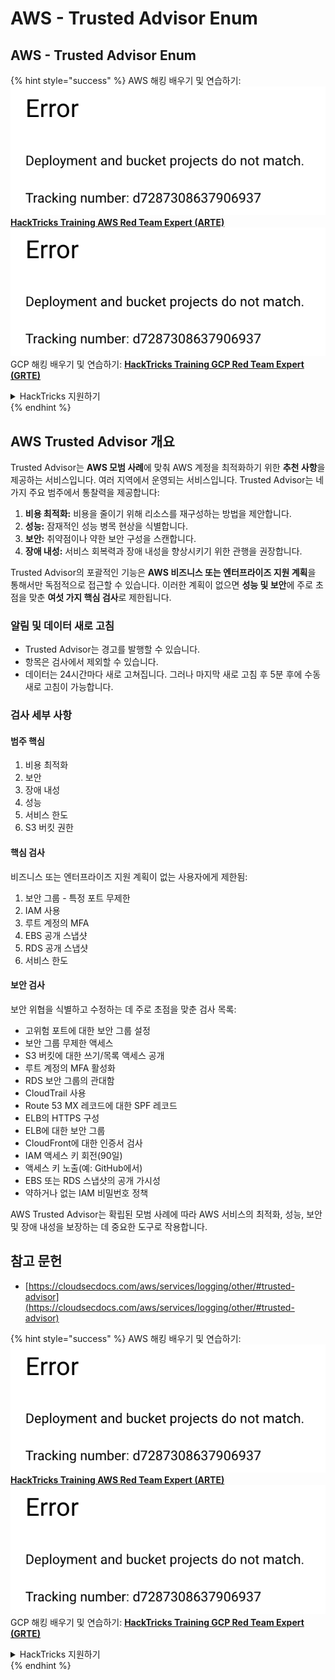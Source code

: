 # AWS - Trusted Advisor Enum

## AWS - Trusted Advisor Enum

{% hint style="success" %}
AWS 해킹 배우기 및 연습하기:<img src="../../../../.gitbook/assets/image (1) (1).png" alt="" data-size="line">[**HackTricks Training AWS Red Team Expert (ARTE)**](https://training.hacktricks.xyz/courses/arte)<img src="../../../../.gitbook/assets/image (1) (1).png" alt="" data-size="line">\
GCP 해킹 배우기 및 연습하기: <img src="../../../../.gitbook/assets/image (2).png" alt="" data-size="line">[**HackTricks Training GCP Red Team Expert (GRTE)**<img src="../../../../.gitbook/assets/image (2).png" alt="" data-size="line">](https://training.hacktricks.xyz/courses/grte)

<details>

<summary>HackTricks 지원하기</summary>

* [**구독 계획**](https://github.com/sponsors/carlospolop) 확인하기!
* **💬 [**Discord 그룹**](https://discord.gg/hRep4RUj7f) 또는 [**텔레그램 그룹**](https://t.me/peass)에 참여하거나 **Twitter** 🐦 [**@hacktricks\_live**](https://twitter.com/hacktricks\_live)**를 팔로우하세요.**
* **[**HackTricks**](https://github.com/carlospolop/hacktricks) 및 [**HackTricks Cloud**](https://github.com/carlospolop/hacktricks-cloud) 깃허브 리포지토리에 PR을 제출하여 해킹 팁을 공유하세요.**

</details>
{% endhint %}

## AWS Trusted Advisor 개요

Trusted Advisor는 **AWS 모범 사례**에 맞춰 AWS 계정을 최적화하기 위한 **추천 사항**을 제공하는 서비스입니다. 여러 지역에서 운영되는 서비스입니다. Trusted Advisor는 네 가지 주요 범주에서 통찰력을 제공합니다:

1. **비용 최적화:** 비용을 줄이기 위해 리소스를 재구성하는 방법을 제안합니다.
2. **성능:** 잠재적인 성능 병목 현상을 식별합니다.
3. **보안:** 취약점이나 약한 보안 구성을 스캔합니다.
4. **장애 내성:** 서비스 회복력과 장애 내성을 향상시키기 위한 관행을 권장합니다.

Trusted Advisor의 포괄적인 기능은 **AWS 비즈니스 또는 엔터프라이즈 지원 계획**을 통해서만 독점적으로 접근할 수 있습니다. 이러한 계획이 없으면 **성능 및 보안**에 주로 초점을 맞춘 **여섯 가지 핵심 검사**로 제한됩니다.

### 알림 및 데이터 새로 고침

* Trusted Advisor는 경고를 발행할 수 있습니다.
* 항목은 검사에서 제외할 수 있습니다.
* 데이터는 24시간마다 새로 고쳐집니다. 그러나 마지막 새로 고침 후 5분 후에 수동 새로 고침이 가능합니다.

### **검사 세부 사항**

#### 범주 핵심

1. 비용 최적화
2. 보안
3. 장애 내성
4. 성능
5. 서비스 한도
6. S3 버킷 권한

#### 핵심 검사

비즈니스 또는 엔터프라이즈 지원 계획이 없는 사용자에게 제한됨:

1. 보안 그룹 - 특정 포트 무제한
2. IAM 사용
3. 루트 계정의 MFA
4. EBS 공개 스냅샷
5. RDS 공개 스냅샷
6. 서비스 한도

#### 보안 검사

보안 위협을 식별하고 수정하는 데 주로 초점을 맞춘 검사 목록:

* 고위험 포트에 대한 보안 그룹 설정
* 보안 그룹 무제한 액세스
* S3 버킷에 대한 쓰기/목록 액세스 공개
* 루트 계정의 MFA 활성화
* RDS 보안 그룹의 관대함
* CloudTrail 사용
* Route 53 MX 레코드에 대한 SPF 레코드
* ELB의 HTTPS 구성
* ELB에 대한 보안 그룹
* CloudFront에 대한 인증서 검사
* IAM 액세스 키 회전(90일)
* 액세스 키 노출(예: GitHub에서)
* EBS 또는 RDS 스냅샷의 공개 가시성
* 약하거나 없는 IAM 비밀번호 정책

AWS Trusted Advisor는 확립된 모범 사례에 따라 AWS 서비스의 최적화, 성능, 보안 및 장애 내성을 보장하는 데 중요한 도구로 작용합니다.

## **참고 문헌**

* [https://cloudsecdocs.com/aws/services/logging/other/#trusted-advisor](https://cloudsecdocs.com/aws/services/logging/other/#trusted-advisor)

{% hint style="success" %}
AWS 해킹 배우기 및 연습하기:<img src="../../../../.gitbook/assets/image (1) (1).png" alt="" data-size="line">[**HackTricks Training AWS Red Team Expert (ARTE)**](https://training.hacktricks.xyz/courses/arte)<img src="../../../../.gitbook/assets/image (1) (1).png" alt="" data-size="line">\
GCP 해킹 배우기 및 연습하기: <img src="../../../../.gitbook/assets/image (2).png" alt="" data-size="line">[**HackTricks Training GCP Red Team Expert (GRTE)**<img src="../../../../.gitbook/assets/image (2).png" alt="" data-size="line">](https://training.hacktricks.xyz/courses/grte)

<details>

<summary>HackTricks 지원하기</summary>

* [**구독 계획**](https://github.com/sponsors/carlospolop) 확인하기!
* **💬 [**Discord 그룹**](https://discord.gg/hRep4RUj7f) 또는 [**텔레그램 그룹**](https://t.me/peass)에 참여하거나 **Twitter** 🐦 [**@hacktricks\_live**](https://twitter.com/hacktricks\_live)**를 팔로우하세요.**
* **[**HackTricks**](https://github.com/carlospolop/hacktricks) 및 [**HackTricks Cloud**](https://github.com/carlospolop/hacktricks-cloud) 깃허브 리포지토리에 PR을 제출하여 해킹 팁을 공유하세요.**

</details>
{% endhint %}
